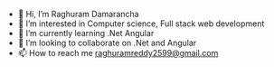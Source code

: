 - 👋 Hi, I’m Raghuram Damarancha
- 👀 I’m interested in Computer science, Full stack web development
- 🌱 I’m currently learning .Net Angular 
- 💞️ I’m looking to collaborate on .Net and Angular
- 📫 How to reach me raghuramreddy2599@gmail.com

<!---
Raghuram07/Raghuram07 is a ✨ special ✨ repository because its `README.md` (this file) appears on your GitHub profile.
You can click the Preview link to take a look at your changes.
--->
